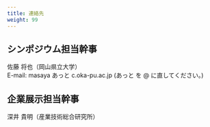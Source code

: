 ```yaml
---
title: 連絡先
weight: 99
---
```


## シンポジウム担当幹事

佐藤 将也（岡山県立大学）<br>
E-mail: masaya あっと c.oka-pu.ac.jp
(あっと を @ に直してください。)

## 企業展示担当幹事

深井 貴明（産業技術総合研究所）
